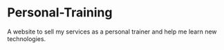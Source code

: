 # Personal-Training
A website to sell my services as a personal trainer and help me learn new technologies. 
